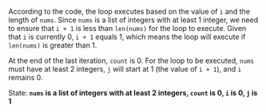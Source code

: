 According to the code, the loop executes based on the value of `i` and the length of `nums`. Since `nums` is a list of integers with at least 1 integer, we need to ensure that `i + 1` is less than `len(nums)` for the loop to execute. Given that `i` is currently 0, `i + 1` equals 1, which means the loop will execute if `len(nums)` is greater than 1. 

At the end of the last iteration, `count` is 0. For the loop to be executed, `nums` must have at least 2 integers, `j` will start at 1 (the value of `i + 1`), and `i` remains 0.

State: **`nums` is a list of integers with at least 2 integers, `count` is 0, `i` is 0, `j` is 1**